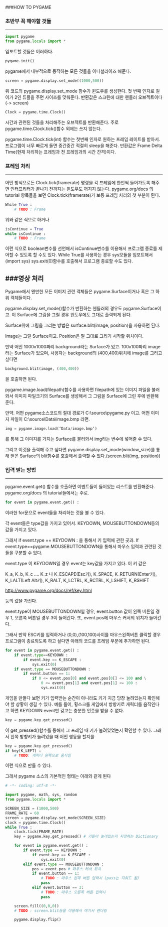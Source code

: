 ###HOW TO PYGAME

### 초반부 꼭 해야할 것들
-------------------------
```python
import pygame
from pygame.locals import *
```
임포트할 것들은 이러하다.

```python
pygame.init()
```
pygame에서 내부적으로 동작하는 모든 것들을 이니셜라이즈 해준다.
```python
screen = pygame.display.set_mode((1000,500))
```
위 코드의 pygame.display.set_mode 함수가 윈도우를 생성한다. 첫 번째 인자로 길이가 2인 튜플을 주면 사이즈를 맞춰준다. 반환값은 스크린에 대한 핸들러 오브젝트이다(-> screen)
```python
Clock = pygame.time.Clock()
```
시간과 관련된 것들을 처리해주는 오브젝트를 반환해준다. 주로 pygame.time.Clock.tick()함수 외에는 쓰지 않는다.

pygame.time.Clock.tick(int) 함수는 첫번째 인자로 원하는 프레임 레이트를 받아서. 프로그램이 너무 빠르게 돌면 중간중간 적절히 sleep을 해준다. 반환값은 Frame Delta Time(현재 처리하는 프레임과 전 프레임과의 시간 간격)이다.

### 프레임 처리
-------------------------
어떤 방식으로든 Clock.tick(framerate) 명령을 각 프레임에 한번씩 들어가도록 해주면 인터프리터가 끝나기 전까지는 윈도우도 꺼지지 않는다.
pygame.org/docs 의 tutorial 항목들을 보면 Clock.tick(framerate)가 보통 프레임 처리의 첫 부분이 된다. 
```python
While True :
	# TODO : Frame
```
위와 같은 식으로 하거나
```python
isContinue = True
while isContinue :
	# TODO : Frame
```
이런 식으로 boolean변수를 선언해서 isContinue변수를 이용해서 프로그램 종료를 제어할 수 있도록 할 수도 있다. While True를 사용하는 경우 sys모듈을 임포트해서(import sys) sys.exit(0)함수를 호출해서 프로그램 종료할 수도 있다.

###영상 처리
-------------------------
Pygame에서 왠만한 모든 이미지 관련 객체들은 pygame.Surface이거나 혹은 그 하위 객체들이다.

pygame.display.set_mode()함수가 반환하는 핸들러의 경우도 pygame.Surface이고. 이 Surface에 그림을 그릴 경우 윈도우에도 그대로 출력되게 된다.

Surface위에 그림을 그리는 방법은 surface.blit(image, position)을 사용하면 된다.

Image는 그릴 Surface이고. Position은 말 그대로 그리기 시작할 위치이다.

만약 어떤 1000x1000짜리 background라는 Surface가 있고. 100x100짜리 image라는 Surface가 있으며, 사용자는 background의 (400,400)위치에 image를 그리고 싶다면
```python
background.blit(image, (400,400))
```
을 호출하면 된다.

pygame.image.load(filepath)함수를 사용하면 filepath에 있는 이미지 파일을 불러와서 이미지 파일크기의 Surface를 생성해서 그 그림을 Surface에 그린 후에 반환해 준다.

만약. 어떤 pygame소스코드의 절대 경로가 C:\source\pygame.py 이고. 어떤 이미지 파일이 C:\source\Data\image.bmp 라면. 
```python
img = pygame.image.load(‘Data/image.bmp’)
```
를 통해 그 이미지를 가지는 Surface를 불러와서 img라는 변수에 넣어줄 수 있다.

그리고 이것을 출력해 주고 싶다면 pygame.display.set_mode(window_size)를 통해 얻은 Surface의 blit함수를 호출해서 출력할 수 있다.(screen.blit(img, position))

### 입력 받는 방법
-------------------------
pygame.event.get() 함수를 호출하면 이벤트들이 들어있는 리스트를 반환해준다. pygame.org/docs 의 tutorial들에서는 주로.
```python
for event in pygame.event.get() :
```
이러한 for문으로 event들을 처리하는 것을 볼 수 있다.

각 event들은 type값을 가지고 있어서. KEYDOWN, MOUSEBUTTONDOWN등의 값을 가지고 있다.

그래서 if event.type == KEYDOWN : 을 통해서 키 입력에 관한 곳과. If event.type==pygame.MOUSEBUTTONDOWN을 통해서 마우스 입력과 관련된 것들을 구분할 수 있다.

event.type 이 KEYDOWN일 경우 event는 key값을 가지고 있다. 이 키 값은

K_a, K_b, K_c …. K_z 나 K_ESCAPE(Esc키), K_SPACE, K_RETURN(Enter키), K_LALT(Left Alt키), K_RALT, K_LCTRL, K_RCTRL, K_LSHIFT, K_RSHIFT

http://www.pygame.org/docs/ref/key.html

등의 값을 가진다.

event.type이 MOUSEBUTTONDOWN일 경우, event.button 값이 왼쪽 버튼일 경우 1, 오른쪽 버튼일 경우 3이 들어간다. 또, event.pos에 마우스 커서의 위치가 들어간다.

그래서 만약 ESC키를 입력하거나 (0,0),(100,100)사이를 마우스왼쪽버튼 클릭할 경우 프로그램이 종료되도록 하고 싶다면 아래의 코드를 프레임 부분에 추가하면 된다.
```python
for event in pygame.event.get() :
	if event.type==KEYDOWN :
		if event.key == K_ESCAPE :
			sys.exit(0)
	if event.type == MOUSEBUTTONDOWN :
		if event.button == 1:
			if 0 <= event.pos[0] and event.pos[0[] <= 100 and \
				0 <= event.pos[1] and event.pos[1] <= 100 :
				sys.exit(0)
```
게임을 만들다 보면 키가 입력받는 순간이 아니라도 키가 지금 당장 눌려있는지 확인해야 할 상황이 생길 수 있다. 예를 들어, 횡스크롤 게임에서 방향키로 캐릭터를 움직인다고 하면 KEYDOWN event만 갖고는 충분한 인풋을 받을 수 없다.
```python
key = pygame.key.get_pressed()
```
이 get_pressed()함수를 통해서 그 프레임 때 키가 눌려있었는지 확인할 수 있다. 그래서 왼쪽 방향키가 눌려있을 때 어떤 행동을 할지를
```python
key = pygame.key.get_pressed()
if key[K_LEFT] :
	# TODO: 캐릭터 왼쪽으로 움직임
```
이런 식으로 만들 수 있다.

그래서 pygame 소스의 기본적인 형태는 아래와 같게 된다
```python
# -*- coding: utf-8 -*-

import pygame, math, sys, random
from pygame.locals import *

SCREEN_SIZE = (1000,500)
FRAME_RATE = 60
screen = pygame.display.set_mode(SCREEN_SIZE)
clock = pygame.time.Clock()
while True :
	clock.tick(FRAME_RATE)
	key = pygame.key.get_pressed() # 키들이 눌려있는지 저장하는 Dictionary

	for event in pygame.event.get() :
		if event.type == KEYDOWN :
			if event.key == K_ESCAPE :
				sys.exit(0)
		elif event.type == MOUSEBUTTONDOWN :
			pos = event.pos # 마우스 커서 위치
			if event.button == 1:
				# TODO : 마우스 왼쪽 버튼 입력시 (pass는 지워도 됨)
				pass
			elif event.button == 3:
				# TODO : 마우스 오른쪽 버튼 입력시
				pass

	screen.fill((0,0,0))
	# TODO : screen.blit등을 이용해서 여기서 렌더링

	pygame.display.flip()
```
